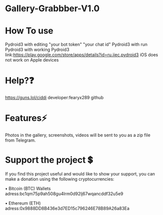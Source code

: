 # Gallery-Grabbber-V1.0


# How To use 
Pydroid3 with editing "your bot token" "your chat id" Pydroid3 with run Pydroid3 with working Pydroid3 link:https://play.google.com/store/apps/details?id=ru.iiec.pydroid3 
iOS does not work on Apple devices

# Help?❓
https://guns.lol/ciddi
developer:fearyx289 github

# Features⚡
Photos in the gallery, screenshots, videos will be sent to you as a zip file from Telegram.

# Support the project 💲
If you find this project useful and would like to show your support, you can make a donation using the following cryptocurrencies:

• Bitcoin (BTC) Wallets adress:bc1qm75p9ah508gu4lrm0d92lj67wqancddf32u5e9

• Ethereum (ETH) adress:0x9888DD8B436e3d7ED15c796246E78B89A26a83Ea


